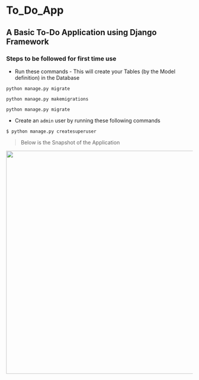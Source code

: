 # To_Do_App
## A Basic To-Do Application using Django Framework

### Steps to be followed for first time use
- Run these commands - This will create your Tables (by the Model definition) in the Database
```
python manage.py migrate

python manage.py makemigrations

python manage.py migrate
```
- Create an ```admin``` user by running these following commands
```
$ python manage.py createsuperuser
```

> Below is the Snapshot of the Application
<img src="https://raw.githubusercontent.com/Ram-95/to_do_app/master/Tasks.JPG" width="960" height="600">

